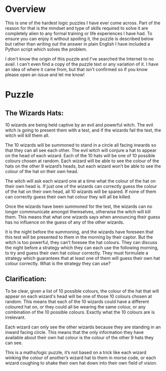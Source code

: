 # Overview
This is one of the hardest logic puzzles I have ever come across. Part of the reason for that is the mindset and type of skills required to solve it are completely alien to any formal training or life experiences I have had. To ensure you can enjoy it without spoiling it, the puzzle is described below but rather than writing out the answer in plain English I have included a Python script which solves the problem.

I don't know the origin of this puzzle and I've searched the Internet to no avail. I can't even find a copy of the puzzle text or any variation of it. I have an idea of where it came from, but that isn't confirmed so if you know please open an issue and let me know!

# Puzzle

## The Wizards Hats:
10 wizards are being held captive by an evil and powerful witch. The evil witch is going to present them with a test, and if the wizards fail the test, the witch will kill them all.

The 10 wizards will be summoned to stand in a circle all facing inwards so that they can all see each other. The evil witch will conjure a hat to appear on the head of each wizard. Each of the 10 hats will be one of 10 possible colours chosen at random. Each wizard will be able to see the colour of the hats on the other 9 wizard’s heads, but each wizard won’t be able to see the colour of the hat on their own head.

The witch will ask each wizard one at a time what the colour of the hat on their own head is. If just one of the wizards can correctly guess the colour of the hat on their own head, all 10 wizards will be spared. If none of them can correctly guess their own hat colour they will all be killed.

Once the wizards have been summoned for the test, the wizards can no longer commnunicate amongst themselves, otherwise the witch will kill them. This means that what one wizards says when announcing their guess has no influence on the guess of any of the other wizards.

It is the night before the summoning, and the wizards have foreseen that this test will be presented to them in the morning by their captor. But the witch is too powerful, they can’t foresee the hat colours. They can discuss the night before a strategy which they can each use the following morning, to try and guess their own hat colour correctly. They must formulate a strategy which guarantees that at least one of them will guess their own hat colour correctly. What is the strategy they can use?

## Clarification:
To be clear, given a list of 10 possible colours, the colour of the hat that will appear on each wizard's head will be one of those 10 colours chosen at random. This means that each of the 10 wizards could have a different coloured hat on, or they could all be wearing the same colour, or any combination of the 10 possible colours. Exactly what the 10 colours are is irrelevant.

Each wizard can only see the other wizards because they are standing in an inward facing circle. This means that the only information they have available about their own hat colour is the colour of the other 9 hats they can see.

This is a maths/logic puzzle, it’s not based on a trick like each wizard winking the colour of another’s wizard hat to them in morse code, or each wizard coughing to shake their own hat down into their own field of vision.

